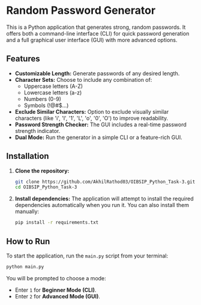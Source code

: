 # Random Password Generator

This is a Python application that generates strong, random passwords. It offers both a command-line interface (CLI) for quick password generation and a full graphical user interface (GUI) with more advanced options.

## Features

-   **Customizable Length:** Generate passwords of any desired length.
-   **Character Sets:** Choose to include any combination of:
    -   Uppercase letters (A-Z)
    -   Lowercase letters (a-z)
    -   Numbers (0-9)
    -   Symbols (!@#$...)
-   **Exclude Similar Characters:** Option to exclude visually similar characters (like 'i', 'l', '1', 'L', 'o', '0', 'O') to improve readability.
-   **Password Strength Checker:** The GUI includes a real-time password strength indicator.
-   **Dual Mode:** Run the generator in a simple CLI or a feature-rich GUI.

## Installation

1.  **Clone the repository:**
    ```bash
    git clone https://github.com/AkhilRathod03/OIBSIP_Python_Task-3.git
    cd OIBSIP_Python_Task-3
    ```

2.  **Install dependencies:**
    The application will attempt to install the required dependencies automatically when you run it. You can also install them manually:
    ```bash
    pip install -r requirements.txt
    ```

## How to Run

To start the application, run the `main.py` script from your terminal:

```bash
python main.py
```

You will be prompted to choose a mode:

-   Enter `1` for **Beginner Mode (CLI)**.
-   Enter `2` for **Advanced Mode (GUI)**.

